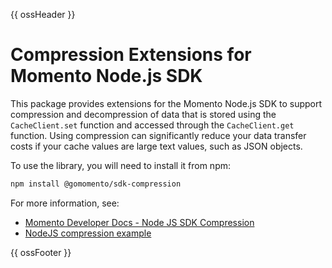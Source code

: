 {{ ossHeader }}

# Compression Extensions for Momento Node.js SDK

This package provides extensions for the Momento Node.js SDK to support compression and decompression of data that
is stored using the `CacheClient.set` function and accessed through the `CacheClient.get` function. Using compression
can significantly reduce your data transfer costs if your cache values are large text values, such as JSON objects.

To use the library, you will need to install it from npm:

```bash
npm install @gomomento/sdk-compression
```

For more information, see:

* [Momento Developer Docs - Node JS SDK Compression](https://docs.momentohq.com/sdks/nodejs/compression.html)
* [NodeJS compression example](https://github.com/momentohq/client-sdk-javascript/tree/main/examples/nodejs/compression)

{{ ossFooter }}
